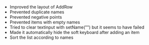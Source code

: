 - Improved the layout of AddRow
- Prevented duplicate names
- Prevented negative points
- Prevented items with empty names
- Tried to clear textinput with setName("") but it seems to have failed
- Made it automatically hide the soft keyboard after adding an item
- Sort the list according to names
